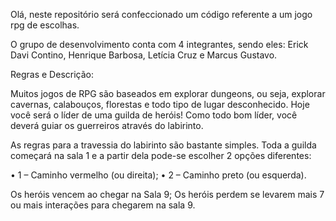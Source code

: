 Olá, neste repositório será confeccionado um código referente a um jogo rpg de escolhas.

O grupo de desenvolvimento conta com 4 integrantes, sendo eles: Erick Davi Contino, 
Henrique Barbosa, Letícia Cruz e Marcus Gustavo.


Regras e Descrição:

Muitos jogos de RPG são baseados em explorar dungeons, ou seja, explorar cavernas,
calabouços, florestas e todo tipo de lugar desconhecido.
Hoje você será o líder de uma guilda de heróis! 
Como todo bom líder, você deverá guiar os guerreiros através do labirinto.

As regras para a travessia do labirinto são bastante simples. Toda a guilda começará na
sala 1 e a partir dela pode-se escolher 2 opções diferentes:

• 1 – Caminho vermelho (ou direita);
• 2 – Caminho preto (ou esquerda).

Os heróis vencem ao chegar na Sala 9;
Os heróis perdem se levarem mais 7 ou mais interações para chegarem na sala 9.